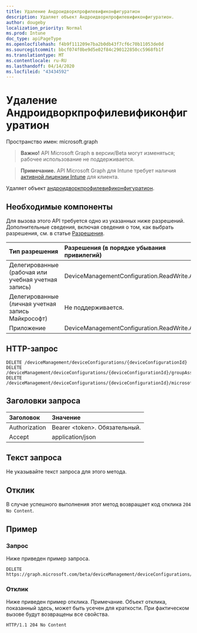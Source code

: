 ```yaml
---
title: Удаление Андроидворкпрофилевификонфигуратион
description: Удаляет объект Андроидворкпрофилевификонфигуратион.
author: dougeby
localization_priority: Normal
ms.prod: Intune
doc_type: apiPageType
ms.openlocfilehash: f4b9f111209e7ba2b0db43f7cf6c70b11053de0d
ms.sourcegitcommit: bbcf074f0be9d5e02f84c290122850cc5968fb1f
ms.translationtype: MT
ms.contentlocale: ru-RU
ms.lasthandoff: 04/14/2020
ms.locfileid: "43434592"
---
```

# <a name="delete-androidworkprofilewificonfiguration"></a>Удаление Андроидворкпрофилевификонфигуратион

Пространство имен: microsoft.graph

> **Важно!** API Microsoft Graph в версии/Beta могут изменяться; рабочее использование не поддерживается.

> **Примечание.** API Microsoft Graph для Intune требует наличия [активной лицензии Intune](https://go.microsoft.com/fwlink/?linkid=839381) для клиента.

Удаляет объект [андроидворкпрофилевификонфигуратион](../resources/intune-deviceconfig-androidworkprofilewificonfiguration.md).

## <a name="prerequisites"></a>Необходимые компоненты
Для вызова этого API требуется одно из указанных ниже разрешений. Дополнительные сведения, включая сведения о том, как выбрать разрешения, см. в статье [Разрешения](/graph/permissions-reference).

|Тип разрешения|Разрешения (в порядке убывания привилегий)|
|:---|:---|
|Делегированные (рабочая или учебная учетная запись)|DeviceManagementConfiguration.ReadWrite.All|
|Делегированные (личная учетная запись Майкрософт)|Не поддерживается.|
|Приложение|DeviceManagementConfiguration.ReadWrite.All|

## <a name="http-request"></a>HTTP-запрос
<!-- {
  "blockType": "ignored"
}
-->
``` http
DELETE /deviceManagement/deviceConfigurations/{deviceConfigurationId}
DELETE /deviceManagement/deviceConfigurations/{deviceConfigurationId}/groupAssignments/{deviceConfigurationGroupAssignmentId}/deviceConfiguration
DELETE /deviceManagement/deviceConfigurations/{deviceConfigurationId}/microsoft.graph.windowsDomainJoinConfiguration/networkAccessConfigurations/{deviceConfigurationId}
```

## <a name="request-headers"></a>Заголовки запроса
|Заголовок|Значение|
|:---|:---|
|Authorization|Bearer &lt;token&gt;. Обязательный.|
|Accept|application/json|

## <a name="request-body"></a>Текст запроса
Не указывайте текст запроса для этого метода.

## <a name="response"></a>Отклик
В случае успешного выполнения этот метод возвращает код отклика `204 No Content`.

## <a name="example"></a>Пример

### <a name="request"></a>Запрос
Ниже приведен пример запроса.
``` http
DELETE https://graph.microsoft.com/beta/deviceManagement/deviceConfigurations/{deviceConfigurationId}
```

### <a name="response"></a>Отклик
Ниже приведен пример отклика. Примечание. Объект отклика, показанный здесь, может быть усечен для краткости. При фактическом вызове будут возвращены все свойства.
``` http
HTTP/1.1 204 No Content
```



